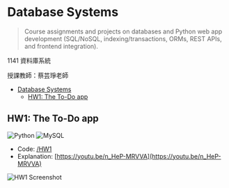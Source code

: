# Database Systems

> Course assignments and projects on databases and Python web app development (SQL/NoSQL, indexing/transactions, ORMs, REST APIs, and frontend integration).

1141 資料庫系統

授課教師：蔡芸琤老師

<!-- 
![Python](https://img.shields.io/badge/python-3670A0?style=for-the-badge&logo=python&logoColor=ffdd54)
![MySQL](https://img.shields.io/badge/mysql-4479A1.svg?style=for-the-badge&logo=mysql&logoColor=white)
![MongoDB](https://img.shields.io/badge/MongoDB-%234ea94b.svg?style=for-the-badge&logo=mongodb&logoColor=white) -->

- [Database Systems](#database-systems)
  - [HW1: The To-Do app](#hw1-the-to-do-app)

## HW1: The To-Do app
![Python](https://img.shields.io/badge/python-3670A0?style=for-the-badge&logo=python&logoColor=ffdd54)
![MySQL](https://img.shields.io/badge/mysql-4479A1.svg?style=for-the-badge&logo=mysql&logoColor=white)
- Code: [/HW1](./HW1)
- Explanation: [https://youtu.be/n_HeP-MRVVA](https://youtu.be/n_HeP-MRVVA)

![HW1 Screenshot](https://github.com/user-attachments/assets/585ed759-f906-4361-bd5e-cfcece702d02)
